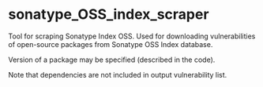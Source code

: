 # sonatype_OSS_index_scraper
Tool for scraping Sonatype Index OSS. 
Used for downloading vulnerabilities of open-source packages from Sonatype OSS Index database. 

Version of a package may be specified (described in the code). 

Note that dependencies are not included in output vulnerability list. 
